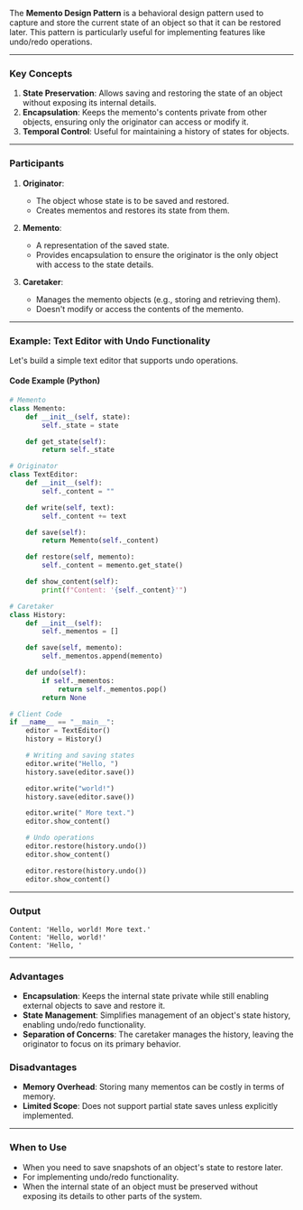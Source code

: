 The **Memento Design Pattern** is a behavioral design pattern used to capture and store the current state of an object so that it can be restored later. This pattern is particularly useful for implementing features like undo/redo operations.

---

### Key Concepts
1. **State Preservation**: Allows saving and restoring the state of an object without exposing its internal details.
2. **Encapsulation**: Keeps the memento's contents private from other objects, ensuring only the originator can access or modify it.
3. **Temporal Control**: Useful for maintaining a history of states for objects.

---

### Participants
1. **Originator**:
   - The object whose state is to be saved and restored.
   - Creates mementos and restores its state from them.

2. **Memento**:
   - A representation of the saved state.
   - Provides encapsulation to ensure the originator is the only object with access to the state details.

3. **Caretaker**:
   - Manages the memento objects (e.g., storing and retrieving them).
   - Doesn't modify or access the contents of the memento.

---

### Example: Text Editor with Undo Functionality

Let's build a simple text editor that supports undo operations.

#### Code Example (Python)

```python
# Memento
class Memento:
    def __init__(self, state):
        self._state = state

    def get_state(self):
        return self._state

# Originator
class TextEditor:
    def __init__(self):
        self._content = ""

    def write(self, text):
        self._content += text

    def save(self):
        return Memento(self._content)

    def restore(self, memento):
        self._content = memento.get_state()

    def show_content(self):
        print(f"Content: '{self._content}'")

# Caretaker
class History:
    def __init__(self):
        self._mementos = []

    def save(self, memento):
        self._mementos.append(memento)

    def undo(self):
        if self._mementos:
            return self._mementos.pop()
        return None

# Client Code
if __name__ == "__main__":
    editor = TextEditor()
    history = History()

    # Writing and saving states
    editor.write("Hello, ")
    history.save(editor.save())

    editor.write("world!")
    history.save(editor.save())

    editor.write(" More text.")
    editor.show_content()

    # Undo operations
    editor.restore(history.undo())
    editor.show_content()

    editor.restore(history.undo())
    editor.show_content()
```

---

### Output
```
Content: 'Hello, world! More text.'
Content: 'Hello, world!'
Content: 'Hello, '
```

---

### Advantages
- **Encapsulation**: Keeps the internal state private while still enabling external objects to save and restore it.
- **State Management**: Simplifies management of an object's state history, enabling undo/redo functionality.
- **Separation of Concerns**: The caretaker manages the history, leaving the originator to focus on its primary behavior.

### Disadvantages
- **Memory Overhead**: Storing many mementos can be costly in terms of memory.
- **Limited Scope**: Does not support partial state saves unless explicitly implemented.

---

### When to Use
- When you need to save snapshots of an object's state to restore later.
- For implementing undo/redo functionality.
- When the internal state of an object must be preserved without exposing its details to other parts of the system.